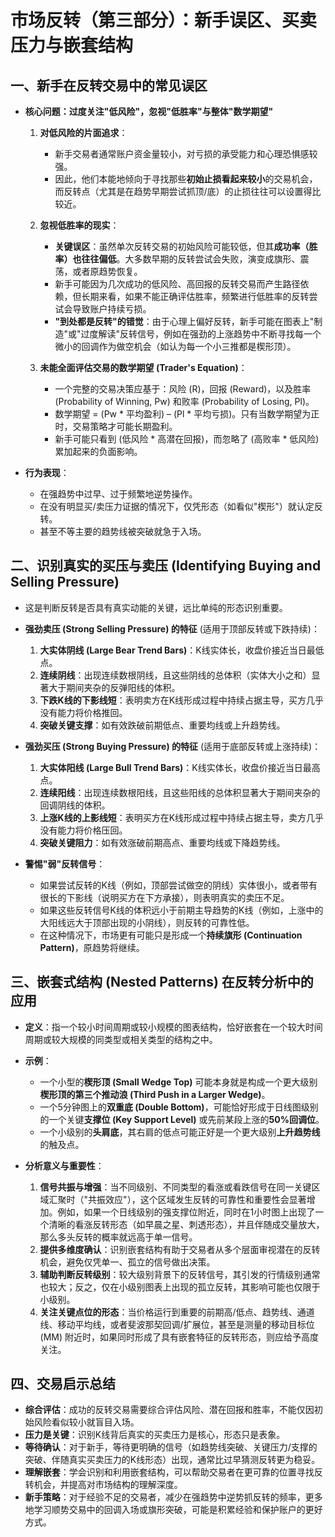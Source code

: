# 市场反转（第三部分）：新手误区、买卖压力与嵌套结构


## 一、新手在反转交易中的常见误区

-   **核心问题：过度关注"低风险"，忽视"低胜率"与整体"数学期望"**

    1.  **对低风险的片面追求**：
        -   新手交易者通常账户资金量较小，对亏损的承受能力和心理恐惧感较强。
        -   因此，他们本能地倾向于寻找那些**初始止损看起来较小**的交易机会，而反转点（尤其是在趋势早期尝试抓顶/底）的止损往往可以设置得比较近。

    2.  **忽视低胜率的现实**：
        -   **关键误区**：虽然单次反转交易的初始风险可能较低，但其**成功率（胜率）也往往偏低**。大多数早期的反转尝试会失败，演变成旗形、震荡，或者原趋势恢复。
        -   新手可能因为几次成功的低风险、高回报的反转交易而产生路径依赖，但长期来看，如果不能正确评估胜率，频繁进行低胜率的反转尝试会导致账户持续亏损。
        -   **"到处都是反转"的错觉**：由于心理上偏好反转，新手可能在图表上"制造"或"过度解读"反转信号，例如在强劲的上涨趋势中不断寻找每一个微小的回调作为做空机会（如认为每一个小三推都是楔形顶）。

    3.  **未能全面评估交易的数学期望 (Trader's Equation)**：
        -   一个完整的交易决策应基于：风险 (R)，回报 (Reward)，以及胜率 (Probability of Winning, Pw) 和败率 (Probability of Losing, Pl)。
        -   数学期望 = (Pw * 平均盈利) – (Pl * 平均亏损)。只有当数学期望为正时，交易策略才可能长期盈利。
        -   新手可能只看到 (低风险 * 高潜在回报)，而忽略了 (高败率 * 低风险) 累加起来的负面影响。

-   **行为表现**：
    -   在强趋势中过早、过于频繁地逆势操作。
    -   在没有明显买/卖压力证据的情况下，仅凭形态（如看似"楔形"）就认定反转。
    -   甚至不等主要的趋势线被突破就急于入场。

## 二、识别真实的买压与卖压 (Identifying Buying and Selling Pressure)

-   这是判断反转是否具有真实动能的关键，远比单纯的形态识别重要。

-   **强劲卖压 (Strong Selling Pressure) 的特征** (适用于顶部反转或下跌持续)：
    1.  **大实体阴线 (Large Bear Trend Bars)**：K线实体长，收盘价接近当日最低点。
    2.  **连续阴线**：出现连续数根阴线，且这些阴线的总体积（实体大小之和）显著大于期间夹杂的反弹阳线的体积。
    3.  **下跌K线的下影线短**：表明卖方在K线形成过程中持续占据主导，买方几乎没有能力将价格推回。
    4.  **突破关键支撑**：如有效跌破前期低点、重要均线或上升趋势线。

-   **强劲买压 (Strong Buying Pressure) 的特征** (适用于底部反转或上涨持续)：
    1.  **大实体阳线 (Large Bull Trend Bars)**：K线实体长，收盘价接近当日最高点。
    2.  **连续阳线**：出现连续数根阳线，且这些阳线的总体积显著大于期间夹杂的回调阴线的体积。
    3.  **上涨K线的上影线短**：表明买方在K线形成过程中持续占据主导，卖方几乎没有能力将价格压回。
    4.  **突破关键阻力**：如有效涨破前期高点、重要均线或下降趋势线。

-   **警惕"弱"反转信号**：
    -   如果尝试反转的K线（例如，顶部尝试做空的阴线）实体很小，或者带有很长的下影线（说明买方在下方承接），则表明真实的卖压不足。
    -   如果这些反转信号K线的体积远小于前期主导趋势的K线（例如，上涨中的大阳线远大于顶部出现的小阴线），则反转的可靠性低。
    -   在这种情况下，市场更有可能只是形成一个**持续旗形 (Continuation Pattern)**，原趋势将继续。

## 三、嵌套式结构 (Nested Patterns) 在反转分析中的应用

-   **定义**：指一个较小时间周期或较小规模的图表结构，恰好嵌套在一个较大时间周期或较大规模的同类型或相关类型的结构之中。

-   **示例**：
    -   一个小型的**楔形顶 (Small Wedge Top)** 可能本身就是构成一个更大级别**楔形顶的第三个推动浪 (Third Push in a Larger Wedge)**。
    -   一个5分钟图上的**双重底 (Double Bottom)**，可能恰好形成于日线图级别的一个关键**支撑位 (Key Support Level)** 或先前某段上涨的**50%回调位**。
    -   一个小级别的**头肩底**，其右肩的低点可能正好是一个更大级别**上升趋势线**的触及点。

-   **分析意义与重要性**：
    1.  **信号共振与增强**：当不同级别、不同类型的看涨或看跌信号在同一关键区域汇聚时（"共振效应"），这个区域发生反转的可靠性和重要性会显著增加。例如，如果一个日线级别的强支撑位附近，同时在1小时图上出现了一个清晰的看涨反转形态（如早晨之星、刺透形态），并且伴随成交量放大，那么多头反转的概率就远高于单一信号。
    2.  **提供多维度确认**：识别嵌套结构有助于交易者从多个层面审视潜在的反转机会，避免仅凭单一、孤立的信号做出决策。
    3.  **辅助判断反转级别**：较大级别背景下的反转信号，其引发的行情级别通常也较大；反之，仅在小级别图表上出现的孤立反转，其影响可能也仅限于小级别。
    4.  **关注关键点位的形态**：当价格运行到重要的前期高/低点、趋势线、通道线、移动平均线，或者斐波那契回调/扩展位，甚至是测量的移动目标位 (MM) 附近时，如果同时形成了具有嵌套特征的反转形态，则应给予高度关注。

## 四、交易启示总结

-   **综合评估**：成功的反转交易需要综合评估风险、潜在回报和胜率，不能仅因初始风险看似较小就盲目入场。
-   **压力是关键**：识别K线背后真实的买卖压力是核心，形态只是表象。
-   **等待确认**：对于新手，等待更明确的信号（如趋势线突破、关键压力/支撑的突破、伴随真实买卖压力的K线形态）出现，通常比过早猜测反转更为稳妥。
-   **理解嵌套**：学会识别和利用嵌套结构，可以帮助交易者在更可靠的位置寻找反转机会，并提高对市场结构的理解深度。
-   **新手策略**：对于经验不足的交易者，减少在强趋势中逆势抓反转的频率，更多地学习顺势交易中的回调入场或旗形突破，可能是积累经验和保护账户的更好方式。 